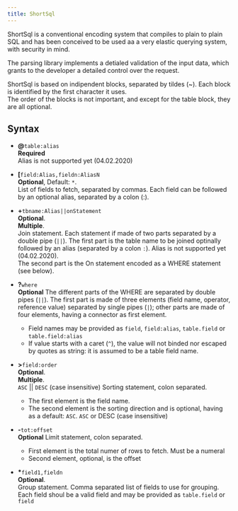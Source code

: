```yaml
---
title: ShortSql
---
```


ShortSql is a conventional encoding system that compiles to plain to plain SQL 
and has been conceived to be used aa a very elastic querying system, with security in mind. 

The parsing library implements a detialed validation of the 
input data, which grants to the developer a detailed control over the request.

ShortSql is based on indipendent blocks, separated by tildes (~). 
Each block is identified by the first character it uses.  
The order of the blocks is not important, and except for the table block, they are all optional.


## Syntax
- **@**`table:alias`  
    **Required**  
    Alias is not supported yet (04.02.2020)

- **[**`field:Alias,fieldn:AliasN`  
    **Optional**, Default: `*`.  
    List of fields to fetch, separated by commas. Each field can be followed by an optional alias, separated by a colon (:).

- **+**`tbname:Alias||onStatement`  
    **Optional**.  
    **Multiple**.  
    Join statement. Each statement if made of two parts separated by a double pipe (`||`). The first part is the table name to be joined optinally followed by an alias (separated by a colon `:`). Alias is not supported yet (04.02.2020).  
    The second part is the On statement encoded as a WHERE statement (see below).

- **?**`where`  
    **Optional**
    The different parts of the WHERE are separated by double pipes (`||`). The first part is made of three elements (field name, operator, reference value) separated by single pipes (`|`); other parts are made of four elements, having a connector as first element.  
    - Field names may be provided as `field`, `field:alias`, `table.field` or `table.field:alias`
    - If value starts with a caret (`^`), the value will not binded nor escaped by quotes as string: it is assumed to be a table field name.

- **>**`field:order`  
    **Optional**.  
    **Multiple**.  
    `ASC` || `DESC` (case insensitive)
    Sorting statement, colon separated. 
    - The first element is the field name. 
    - The second element is the sorting direction and is optional, having as a default: `ASC`. `ASC` or DESC (case insensitive)

- **-**`tot:offset`  
    **Optional**
    Limit statement, colon separated.  
    - First element is the total numer of rows to fetch. Must be a numeral
    - Second element, optional, is the offset
 - **\***`field1,fieldn`  
    **Optional**.  
    Group statement. Comma separated list of fields to use for grouping.  
    Each field shoul be a valid field and may be provided as `table.field` or `field`